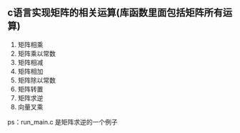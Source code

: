 ## c语言实现矩阵的相关运算(库函数里面包括矩阵所有运算)
1. 矩阵相乘
2. 矩阵乘以常数
3. 矩阵相减
4. 矩阵相加
5. 矩阵除以常数
6. 矩阵转置
7. 矩阵求逆
8. 向量叉乘

ps：run_main.c 是矩阵求逆的一个例子

